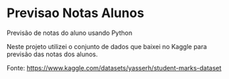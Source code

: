 # Previsao Notas Alunos
Previsão de notas do aluno usando Python

Neste projeto utilizei o conjunto de dados que baixei no Kaggle para previsão das notas dos alunos.

Fonte: https://www.kaggle.com/datasets/yasserh/student-marks-dataset
